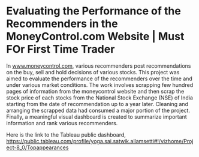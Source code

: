 # Evaluating the Performance of the Recommenders in the MoneyControl.com Website | Must FOr First Time Trader 
In www.moneycontrol.com, various recommenders post recommendations on the buy, sell and hold decisions of various stocks. This project was aimed to evaluate the performance of the recommenders over the time and under various market conditions. The work involves scrapping few hundred pages of information from the moneycontrol website and then scrap the stock price of each stocks from the National Stock Exchange (NSE) of India starting from the date of recommendation up to a year later.  Cleaning and arranging the scrapped data had consumed a major portion of the project. Finally, a meaningful visual dashboard is created to summarize important information and rank various recommenders.

Here is the link to the Tableau public dashboard, https://public.tableau.com/profile/yoga.sai.satwik.allamsetti#!/vizhome/Project-8_0/Topappearances
